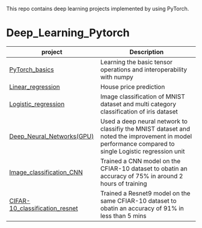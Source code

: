 This repo contains deep learning projects implemented by using PyTorch.


# Deep_Learning_Pytorch

| project | Description |
|--------------------------------------------------------------------------------------------------------------|-------------------------------------------------------------------------------------------------------------------------------------------------------------------|
| [PyTorch_basics](https://github.com/Shreyas-Gururaj/Deep_Learning_PyTorch/tree/master/PyTorch_basics) | Learning the basic tensor operations and interoperability with numpy |
| [Linear_regression](https://github.com/Shreyas-Gururaj/Deep_Learning_PyTorch/tree/master/Linear_regression) | House price prediction |
| [Logistic_regression](https://github.com/Shreyas-Gururaj/Deep_Learning_PyTorch/tree/master/Logistic_regression) | Image classification of MNIST dataset and multi category classification of iris dataset |
| [Deep_Neural_Networks(GPU)](https://github.com/Shreyas-Gururaj/Deep_Learning_PyTorch/tree/master/Deep_Neural_Networks(GPU)) | Used a deep neural network to classifiy the MNIST dataset and noted the improvement in model performance compared to single Logistic regression unit |
| [Image_classification_CNN](https://github.com/Shreyas-Gururaj/Deep_Learning_PyTorch/tree/master/Image_classification_CNN) | Trained a CNN model on the CFIAR-10 dataset to obatin an accuracy of 75% in around 2 hours of training |
| [CIFAR-10_classification_resnet](https://github.com/Shreyas-Gururaj/Deep_Learning_PyTorch/tree/master/CIFAR-10_classification_resnet) | Trained a Resnet9 model on the same CFIAR-10 dataset to obatin an accuracy of 91% in less than 5 mins |
